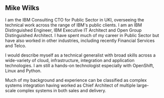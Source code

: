 ## Mike Wilks


I am the IBM Consulting CTO for Public Sector in UKI, overseeing the technical work across the range of IBM's public clients. I am an IBM Distinguished Engineer, IBM Executive IT Architect and Open Group Distinguished Architect. I have spent much of my career in Public Sector but have also worked in other industries, including recently Financial Services and Telco. 

I would describe myself as a technical generalist with broad skills across a wide-variety of cloud, infrastructure, integration and application technologies. I am still a hands-on technologist especially with OpenShift, Linux and Python.

Much of my background and experience can be classified as complex systems integration having worked as Chief Architect of multiple large-scale complex systems in both sales and delivery.



